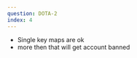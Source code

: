 ```yaml
---
question: DOTA-2
index: 4
---
```


- Single key maps are ok
- more then that will get account banned
